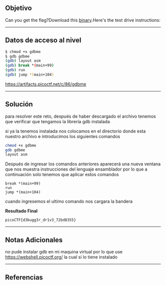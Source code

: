 ## Objetivo 

Can you get the flag?Download this [binary](https://artifacts.picoctf.net/c/86/gdbme).Here's the test drive instructions:

---
## Datos de acceso al nivel 

```bash
$ chmod +x gdbme
$ gdb gdbme
(gdb) layout asm
(gdb) break *(main+99)
(gdb) run
(gdb) jump *(main+104)
```

https://artifacts.picoctf.net/c/86/gdbme

---
## Solución 

para resolver este reto, después de haber descargado el archivo tenemos que verificar que tengamos la librería gdb instalada 

si ya la tenemos instalada nos colocamos en el directorio donde esta nuestro archivo e introducimos los siguientes comandos 

``` bash
chmod +x gdbme
gdb gdbme
layout asm
```

Después de ingresar los comandos anteriores aparecerá una nueva ventana que nos muestra instrucciones del lenguaje ensamblador  por lo que a continuación solo tenemos que aplicar estos comandos 

```
break *(main+99)
run
jump *(main+104)
```

cuando ingresemos el ultimo comando nos cargara la bandera

**Resultado Final**
```
picoCTF{d3bugg3r_dr1v3_72bd8355}
```

---
## Notas Adicionales 
no pude instalar gdb en mi maquina virtual por lo que use https://webshell.picoctf.org/ la cual si lo tiene instalado 

---
## Referencias 
